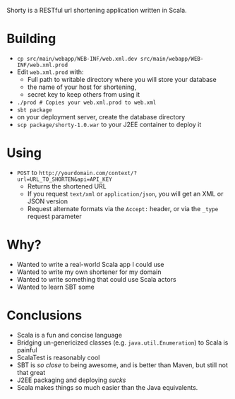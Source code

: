 Shorty is a RESTful url shortening application written in Scala.

# Building

 * `cp src/main/webapp/WEB-INF/web.xml.dev src/main/webapp/WEB-INF/web.xml.prod`
 * Edit `web.xml.prod` with:
   * Full path to writable directory where you will store your database
   * the name of your host for shortening, 
   * secret key to keep others from using it
 * `./prod # Copies your web.xml.prod to web.xml`
 * `sbt package`
 * on your deployment server, create the database directory
 * `scp package/shorty-1.0.war` to your J2EE container to deploy it

# Using

 * `POST` to `http://yourdomain.com/context/?url=URL_TO_SHORTEN&api=API_KEY`
   * Returns the shortened URL
   * If you request `text/xml` or `application/json`, you will get an XML or JSON version
   * Request alternate formats via the `Accept:` header, or via the `_type` request parameter

# Why?

 * Wanted to write a real-world Scala app I could use
 * Wanted to write my own shortener for my domain
 * Wanted to write something that could use Scala actors
 * Wanted to learn SBT some

# Conclusions

 * Scala is a fun and concise language
 * Bridging un-genericized classes (e.g. `java.util.Enumeration`) to Scala is painful
 * ScalaTest is reasonably cool
 * SBT is *so close* to being awesome, and is better than Maven, but still not that great
 * J2EE packaging and deploying *sucks*
 * Scala makes things so much easier than the Java equivalents.
